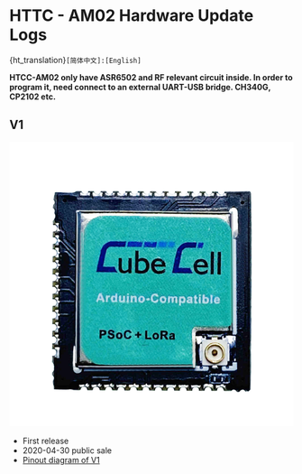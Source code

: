 # HTTC - AM02 Hardware Update Logs
{ht_translation}`[简体中文]:[English]`

**HTCC-AM02 only have ASR6502 and RF relevant circuit inside. In order to program it, need connect to an external UART-USB bridge. CH340G, CP2102 etc.**

## V1

![](img/hardware_update_log/01.png)

- First release
- 2020-04-30 public sale
- [Pinout diagram of V1](http://resource.heltec.cn/download/CubeCell/HTCC-AM02_Module/HTCC-AM02_PinoutDiagram.pdf)

